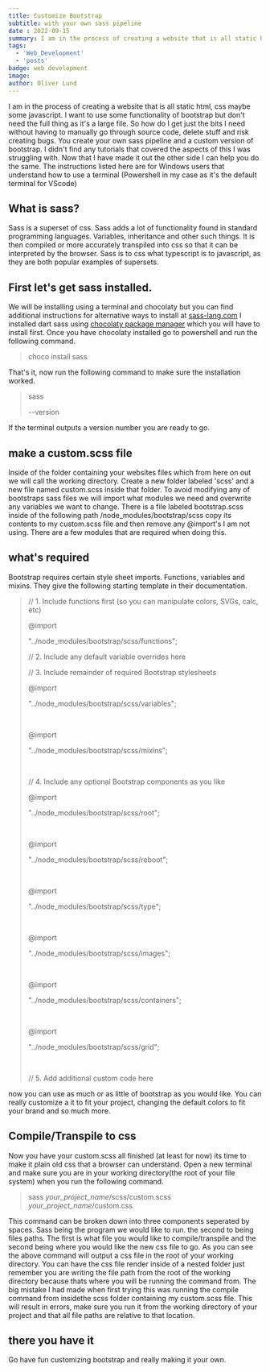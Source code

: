 ```yaml
---
title: Customize Bootstrap
subtitle: with your own sass pipeline
date : 2022-09-15 
summary: I am in the process of creating a website that is all static html, css maybe some javascript. I want to use some functionality of bootstrap but don't need the full thing.
tags: 
  - 'Web_Development'
  - 'posts'
badge: web development 
image: 
author: Oliver Lund
---
```


I am in the process of creating a website that is all static html, css maybe some javascript. I want to use some functionality of bootstrap but don't need the full thing as it's a large file. So how do I get just the bits I need without having to manually go through source code, delete stuff and risk creating bugs. You create your own sass pipeline and a custom version of bootstrap.  I didn't find any tutorials that covered the aspects of this I was struggling with. Now that I have made it out the other side I can help you do the same. The instructions listed here are for Windows users that understand how to use a terminal (Powershell in my case as it's the default terminal for VScode)

## What is sass?
Sass is a superset of css. Sass adds a lot of functionality found in standard programming languages. Variables, inheritance and other such things. It is then compiled or more accurately transpiled into css so that it can be interpreted by the browser. Sass is to css what typescript is to javascript, as they are both popular examples of supersets.

## First let's get sass installed.
We will be installing using a terminal and chocolaty but you can find additional instructions for alternative ways to install at [sass-lang.com](https://sass-lang.com/install)
I installed dart sass using [chocolaty package manager](https://chocolatey.org/) which you will have to install first. Once you have chocolaty installed go to powershell and run the following command.

> choco install sass  

That's it, now run the following command to make sure the installation worked.  

>  <p class="text-warning d-inline">sass</p> --version 

If the terminal outputs a version number you are ready to go. 

## make a custom.scss file
Inside of the folder containing your websites files which from here on out we will call the working directory. Create a new  folder labeled 'scss' and a new file named custom.scss inside that folder. To avoid modifying any of bootstraps sass files we will import what modules we need and overwrite any variables we want to change. There is a file labeled bootstrap.scss inside of the following path /node_modules/bootstrap/scss copy its contents to my custom.scss file and then remove any @import's I am not using.
 There are a few modules that are required when doing this. 

## what's required 
Bootstrap requires certain style sheet imports. Functions, variables and mixins. They give the following starting template in their documentation.

><p class="text-green">// 1. Include functions first (so you can manipulate colors, SVGs, calc, etc) </p>   
><p class="text-danger d-inline">@import</p> <p class="text-primary d-inline">"../node_modules/bootstrap/scss/functions";</p>  
>  
> <p class="text-green">// 2. Include any default variable overrides here  </p> 
>    
> <p class="text-green">// 3. Include remainder of required Bootstrap stylesheets   </p> 
>   
> <p class="text-danger d-inline">@import</p> <p class="text-primary d-inline">"../node_modules/bootstrap/scss/variables";</p> 
> <br>
> <p class="text-danger d-inline">@import</p> <p class="text-primary d-inline">"../node_modules/bootstrap/scss/mixins";</p>   
> <br> 
> <p class="text-green">// 4. Include any optional Bootstrap components as you like </p> 
>  
> <p class="text-danger d-inline">@import</p>  <p class="text-primary d-inline">"../node_modules/bootstrap/scss/root"; </p>  
>  <br>   
> <p class="text-danger d-inline">@import</p>  <p class="text-primary d-inline">"../node_modules/bootstrap/scss/reboot";</p>
> <br>    
> <p class="text-danger d-inline">@import</p>  <p class="text-primary d-inline">"../node_modules/bootstrap/scss/type"; </p>  
> <br> 
> <p class="text-danger d-inline">@import</p>  <p class="text-primary d-inline">"../node_modules/bootstrap/scss/images";</p> 
> <br>   
> <p class="text-danger d-inline">@import</p>  <p class="text-primary d-inline">"../node_modules/bootstrap/scss/containers"; </p>  
> <br> 
> <p class="text-danger d-inline">@import</p>  <p class="text-primary d-inline">"../node_modules/bootstrap/scss/grid";</p>    
>    <br> 
> <p class="text-green">// 5. Add additional custom code here  </p> 

now you can use as much or as little of bootstrap as you would like. You can really customize a it to fit your project, changing the default colors to fit your brand and so much more.

## Compile/Transpile to css 

Now you have your custom.scss all finished (at least for now) its time to make it plain old css that a browser can understand. Open a new terminal and make sure you are in your working directory(the root of your file system) when you run the following command.

> sass *your_project_name*/scss/custom.scss *your_project_name*/custom.css

This command can be broken down into three components seperated by spaces. Sass being the program we would like to run. the second to being files paths. The first is what file you would like to compile/transpile and the second being where you would like the new css file to go.
As you can see the above command will output a css file in the root of your working directory. You can have the css file render inside of a nested folder just remember you are writing the file path from the root of the working directory because thats where you will be running the command from. The big mistake I had made when first trying this was running the compile command from insidethe scss folder containing my custom.scss file. This will result in errors, make sure you run it from the working directory of your project and that all file paths are relative to that location.

## there you have it
Go have fun customizing bootstrap and really making it your own.  



